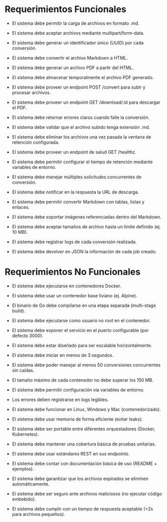 # Requerimientos Funcionales

- El sistema debe permitir la carga de archivos en formato .md.

- El sistema debe aceptar archivos mediante multipart/form-data.

- El sistema debe generar un identificador único (UUID) por cada conversión.

- El sistema debe convertir el archivo Markdown a HTML.

- El sistema debe generar un archivo PDF a partir del HTML.

- El sistema debe almacenar temporalmente el archivo PDF generado.

- El sistema debe proveer un endpoint POST /convert para subir y procesar archivos.

- El sistema debe proveer un endpoint GET /download/:id para descargar el PDF.

- El sistema debe retornar errores claros cuando falle la conversión.

- El sistema debe validar que el archivo subido tenga extensión .md.

- El sistema debe eliminar los archivos una vez pasada la ventana de retención configurada.

- El sistema debe proveer un endpoint de salud GET /healthz.

- El sistema debe permitir configurar el tiempo de retención mediante variables de entorno.

- El sistema debe manejar múltiples solicitudes concurrentes de conversión.

- El sistema debe notificar en la respuesta la URL de descarga.

- El sistema debe permitir convertir Markdown con tablas, listas y enlaces.

- El sistema debe soportar imágenes referenciadas dentro del Markdown.

- El sistema debe aceptar tamaños de archivo hasta un límite definido (ej. 10 MB).

- El sistema debe registrar logs de cada conversión realizada.

- El sistema debe devolver en JSON la información de cada job creado.

# Requerimientos No Funcionales

- El sistema debe ejecutarse en contenedores Docker.

- El sistema debe usar un contenedor base liviano (ej. Alpine).

- El binario de Go debe compilarse en una etapa separada (multi-stage build).

- El sistema debe ejecutarse como usuario no root en el contenedor.

- El sistema debe exponer el servicio en el puerto configurable (por defecto 3000).

- El sistema debe estar diseñado para ser escalable horizontalmente.

- El sistema debe iniciar en menos de 3 segundos.

- El sistema debe poder manejar al menos 50 conversiones concurrentes sin caídas.

- El tamaño máximo de cada contenedor no debe superar los 150 MB.

- El sistema debe permitir configuración vía variables de entorno.

- Los errores deben registrarse en logs legibles.

- El sistema debe funcionar en Linux, Windows y Mac (contenedorizado).

- El sistema debe usar memoria de forma eficiente (evitar leaks).

- El sistema debe ser portable entre diferentes orquestadores (Docker, Kubernetes).

- El sistema debe mantener una cobertura básica de pruebas unitarias.

- El sistema debe usar estándares REST en sus endpoints.

- El sistema debe contar con documentación básica de uso (README + ejemplos).

- El sistema debe garantizar que los archivos expirados se eliminen automáticamente.

- El sistema debe ser seguro ante archivos maliciosos (no ejecutar código embebido).

- El sistema debe cumplir con un tiempo de respuesta aceptable (<2s para archivos pequeños).